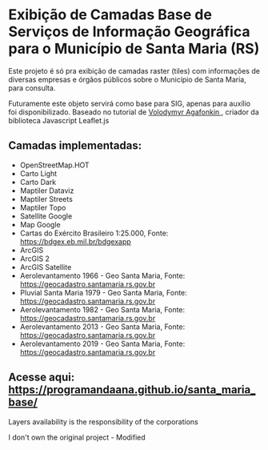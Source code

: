 # Exibição de Camadas Base de Serviços de Informação Geográfica para o Município de Santa Maria (RS)

Este projeto é só pra exibição de camadas raster (tiles) com informações de diversas empresas e órgãos públicos sobre o Município de Santa Maria, para consulta.

Futuramente este objeto servirá como base para SIG, apenas para auxílio foi disponibilizado.
Baseado no tutorial de <a href='https://leafletjs.com/examples/layers-control/example.html'> Volodymyr Agafonkin </a>, criador da biblioteca Javascript Leaflet.js

## Camadas implementadas:
- OpenStreetMap.HOT
- Carto Light
- Carto Dark
- Maptiler Dataviz
- Maptiler Streets
- Maptiler Topo
- Satellite Google
- Map Google
- Cartas do Exército Brasileiro 1:25.000, Fonte: https://bdgex.eb.mil.br/bdgexapp
- ArcGIS
- ArcGIS 2
- ArcGIS Satellite
- Aerolevantamento 1966 - Geo Santa Maria, Fonte: https://geocadastro.santamaria.rs.gov.br
- Pluvial Santa Maria 1979 - Geo Santa Maria, Fonte: https://geocadastro.santamaria.rs.gov.br
- Aerolevantamento 1982 - Geo Santa Maria, Fonte: https://geocadastro.santamaria.rs.gov.br
- Aerolevantamento 2013 - Geo Santa Maria, Fonte: https://geocadastro.santamaria.rs.gov.br
- Aerolevantamento 2019 - Geo Santa Maria, Fonte: https://geocadastro.santamaria.rs.gov.br

## Acesse aqui: https://programandaana.github.io/santa_maria_base/

Layers availability is the responsibility of the corporations

I don't own the original project - Modified
